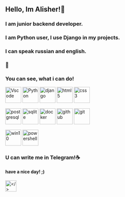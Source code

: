 ## Hello, Im Alisher!🏀
### I am junior backend developer.
### I am Python user, I use Django in my projects.
### I can speak russian and english.
###
### 🚥
### You can see, what i can do!
<p align="left">
  <img src="https://simpleicons.org/icons/visualstudiocode.svg" alt="Vscode" width="50" height="50">
  <img src="https://simpleicons.org/icons/python.svg" alt="Python" width="50" height="50">
  <img src="https://simpleicons.org/icons/django.svg" alt="django" width="50" height="50">
  <img src="https://simpleicons.org/icons/html5.svg" alt="html5" width="50" height="50">
  <img src="https://simpleicons.org/icons/css3.svg" alt="css3" width="50" height="50">
</p>
<p align="left">
  <img src="https://simpleicons.org/icons/postgresql.svg" alt="postgresql" width="50" height="50">
  <img src="https://simpleicons.org/icons/sqlite.svg" alt="sqlite" width="50" height="50">
  <img src="https://simpleicons.org/icons/docker.svg" alt="docker" width="50" height="50">
  <img src="https://simpleicons.org/icons/github.svg" alt="github" width="50" height="50">
  <img src="https://simpleicons.org/icons/git.svg" alt="git" width="50" height="50">
</p>
<p align="left">
  <img src="https://simpleicons.org/icons/windows10.svg" alt="win10" width="50" height="50">
  <img src="https://simpleicons.org/icons/powershell.svg" alt="powershell" width="50" height="50">
</p>

### U can write me in Telegram!☕

#### have a nice day! ;)

<p><img src="https://github.com/AlisherWhyNot/AlisherWhyNot/assets/123771217/ea7611a4-6e9d-4e9c-9aab-103caaf72233" alt="</>" width="35" height="35"></p>
<!--### Hi there 👋-->

<!--
| Api | <p><img src="https://simpleicons.org/icons/python.svg" alt="Python", width="50", height="50"></p> |
**AlisherWhyNot/AlisherWhyNot** is a ✨ _special_ ✨ repository because its `README.md` (this file) appears on your GitHub profile.

Here are some ideas to get you started:



#Hello! I'm Alisher
## I'm backend developer, here you can see what I can do!
## I'm Python user
<p><img src="https://simpleicons.org/icons/python.svg" alt="Python", width="50", height="50"></p>
| what i can      |  |
| ----------- | ----------- |
| Django | <p><img src="https://simpleicons.org/icons/django.svg" alt="Python", width="50", height="50"></p> |
| Sqlite | <p><img src="https://simpleicons.org/icons/sqlite.svg" alt="Python", width="50", height="50"></p> |



- 🔭 I’m currently working on ...
- 🌱 I’m currently learning ...
- 👯 I’m looking to collaborate on ...
- 🤔 I’m looking for help with ...
- 💬 Ask me about ...
- 📫 How to reach me: ...
- 😄 Pronouns: ...
- ⚡ Fun fact: ...
-->

